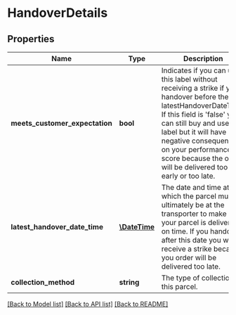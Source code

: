 # HandoverDetails

## Properties
Name | Type | Description | Notes
------------ | ------------- | ------------- | -------------
**meets_customer_expectation** | **bool** | Indicates if you can use this label without receiving a strike if you handover before the latestHandoverDateTime. If this field is &#39;false&#39; you can still buy and use this label but it will have negative consequences on your performance score because the order will be delivered too early or too late. | [optional] 
**latest_handover_date_time** | [**\DateTime**](\DateTime.md) | The date and time at which the parcel must ultimately be at the transporter to make sure your parcel is delivered on time. If you handover after this date you will receive a strike because you order will be delivered too late. | [optional] 
**collection_method** | **string** | The type of collection for this parcel. | [optional] 

[[Back to Model list]](../README.md#documentation-for-models) [[Back to API list]](../README.md#documentation-for-api-endpoints) [[Back to README]](../README.md)


